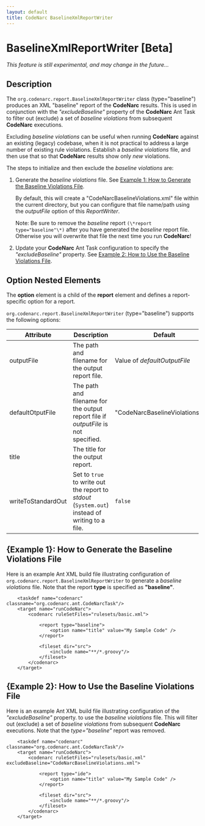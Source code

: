 ```yaml
---
layout: default
title: CodeNarc BaselineXmlReportWriter
---
```


# BaselineXmlReportWriter [Beta]

*This feature is still experimental, and may change in the future...*

## Description

The `org.codenarc.report.BaselineXmlReportWriter` class (type="baseline") produces an XML "baseline" report
of the **CodeNarc** results. This is used in conjunction with the *"excludeBaseline"* property of the **CodeNarc**
Ant Task to filter out (exclude) a set of *baseline violations* from subsequent **CodeNarc** executions.

Excluding *baseline violations* can be useful when running **CodeNarc** against an existing (legacy) codebase,
when it is not practical to address a large number of existing rule violations. Establish a *baseline violations*
file, and then use that so that **CodeNarc** results show only *new* violations.

The steps to initialize and then exclude the *baseline violations* are:

  1. Generate the *baseline violations* file. See
     [Example 1: How to Generate the Baseline Violations File](Example_1).

     By default, this will create a "CodeNarcBaselineViolations.xml" file within the current directory, but you can
     configure that file name/path using the *outputFile* option of this *ReportWriter*.

     Note: Be sure to remove the *baseline* report `(\*report type="baseline"\*)` after you have generated
     the *baseline* report file. Otherwise you will overwrite that file the next time you run **CodeNarc**!

  2. Update your **CodeNarc** Ant Task configuration to specify the *"excludeBaseline"* property.
     See [Example 2: How to Use the Baseline Violations File](Example_2).


## Option Nested Elements

The **option** element is a child of the **report** element and defines a report-specific option for a report.

`org.codenarc.report.BaselineXmlReportWriter` (type="baseline") supports the following options:

| Attribute               | Description            | Default             |
|-------------------------|------------------------|---------------------|
| outputFile              | The path and filename for the output report file.              | Value of *defaultOutputFile*  |
| defaultOtputFile        | The path and filename for the output report file if *outputFile* is not specified.      | "CodeNarcBaselineViolations.xml" |
| title                   | The title for the output report.                               |                        |
| writeToStandardOut      | Set to `true` to write out the report to *stdout* (`System.out`) instead of writing to a file. |  `false` |


## {Example 1}: How to Generate the Baseline Violations File

Here is an example Ant XML build file illustrating configuration of
`org.codenarc.report.BaselineXmlReportWriter` to generate a *baseline violations* file.
Note that the report **type** is specified as **"baseline"**.

```
    <taskdef name="codenarc" classname="org.codenarc.ant.CodeNarcTask"/>
    <target name="runCodeNarc">
        <codenarc ruleSetFiles="rulesets/basic.xml">
    
            <report type="baseline">
                <option name="title" value="My Sample Code" />
            </report>
    
            <fileset dir="src">
                <include name="**/*.groovy"/>
            </fileset>
        </codenarc>
    </target>
```


## {Example 2}: How to Use the Baseline Violations File

Here is an example Ant XML build file illustrating configuration of the *"excludeBaseline"* property.
to use the *baseline violations* file. This will filter out (exclude) a set of *baseline violations*
from subsequent **CodeNarc** executions. Note that the *type="baseline"* report was removed.

```
    <taskdef name="codenarc" classname="org.codenarc.ant.CodeNarcTask"/>
    <target name="runCodeNarc">
        <codenarc ruleSetFiles="rulesets/basic.xml" excludeBaseline="CodeNarcBaselineViolations.xml">
    
            <report type="ide">
                <option name="title" value="My Sample Code" />
            </report>
    
            <fileset dir="src">
                <include name="**/*.groovy"/>
            </fileset>
        </codenarc>
    </target>
```

